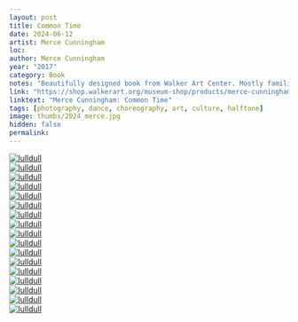 ```yaml
---
layout: post
title: Common Time
date: 2024-06-12
artist: Merce Cunningham
loc: 
author: Merce Cunningham
year: "2017"
category: Book
notes: "Beautifully designed book from Walker Art Center. Mostly familiar with Merce because of his association with Black Mountain College. I can't even imagine the drugs during that time... Cunningham, Cage (his partner), The Albers, The de Koonings, Buckminster, Kline, Twombly, Motherwell, Gropius, Raushenberg... Jesus."
link: "https://shop.walkerart.org/museum-shop/products/merce-cunningham-common-time"
linktext: "Merce Cunningham: Common Time"
tags: [photography, dance, choreography, art, culture, halftone]
image: thumbs/2024_merce.jpg
hidden: false
permalink:
---
```




<div class="post_image">
	<a href="{{ site.baseurl }}/images/posts/2024_merce/002.jpg" target="_blank">
	<img src="{{ site.baseurl }}/images/posts/2024_merce/002.jpg" alt="lulldull"></a>
</div>


<div class="post_image">
	<a href="{{ site.baseurl }}/images/posts/2024_merce/011.jpg" target="_blank">
	<img src="{{ site.baseurl }}/images/posts/2024_merce/011.jpg" alt="lulldull"></a>
</div>

<div class="post_image">
	<a href="{{ site.baseurl }}/images/posts/2024_merce/003.jpg" target="_blank">
	<img src="{{ site.baseurl }}/images/posts/2024_merce/003.jpg" alt="lulldull"></a>
</div>

<div class="post_image">
	<a href="{{ site.baseurl }}/images/posts/2024_merce/009.jpg" target="_blank">
	<img src="{{ site.baseurl }}/images/posts/2024_merce/009.jpg" alt="lulldull"></a>
</div>


<div class="post_image">
	<a href="{{ site.baseurl }}/images/posts/2024_merce/004.jpg" target="_blank">
	<img src="{{ site.baseurl }}/images/posts/2024_merce/004.jpg" alt="lulldull"></a>
</div>


<div class="post_image">
	<a href="{{ site.baseurl }}/images/posts/2024_merce/001.jpg" target="_blank">
	<img src="{{ site.baseurl }}/images/posts/2024_merce/001.jpg" alt="lulldull"></a>
</div>

<div class="post_image">
	<a href="{{ site.baseurl }}/images/posts/2024_merce/005.jpg" target="_blank">
	<img src="{{ site.baseurl }}/images/posts/2024_merce/005.jpg" alt="lulldull"></a>
</div>

<div class="post_image">
	<a href="{{ site.baseurl }}/images/posts/2024_merce/006.jpg" target="_blank">
	<img src="{{ site.baseurl }}/images/posts/2024_merce/006.jpg" alt="lulldull"></a>
</div>

<div class="post_image">
	<a href="{{ site.baseurl }}/images/posts/2024_merce/007.jpg" target="_blank">
	<img src="{{ site.baseurl }}/images/posts/2024_merce/007.jpg" alt="lulldull"></a>
</div>

<div class="post_image">
	<a href="{{ site.baseurl }}/images/posts/2024_merce/008.jpg" target="_blank">
	<img src="{{ site.baseurl }}/images/posts/2024_merce/008.jpg" alt="lulldull"></a>
</div>

<div class="post_image">
	<a href="{{ site.baseurl }}/images/posts/2024_merce/010.jpg" target="_blank">
	<img src="{{ site.baseurl }}/images/posts/2024_merce/010.jpg" alt="lulldull"></a>
</div>

<div class="post_image">
	<a href="{{ site.baseurl }}/images/posts/2024_merce/012.jpg" target="_blank">
	<img src="{{ site.baseurl }}/images/posts/2024_merce/012.jpg" alt="lulldull"></a>
</div>

<div class="post_image">
	<a href="{{ site.baseurl }}/images/posts/2024_merce/013.jpg" target="_blank">
	<img src="{{ site.baseurl }}/images/posts/2024_merce/013.jpg" alt="lulldull"></a>
</div>

<div class="post_image">
	<a href="{{ site.baseurl }}/images/posts/2024_merce/014.jpg" target="_blank">
	<img src="{{ site.baseurl }}/images/posts/2024_merce/014.jpg" alt="lulldull"></a>
</div>

<div class="post_image">
	<a href="{{ site.baseurl }}/images/posts/2024_merce/015.jpg" target="_blank">
	<img src="{{ site.baseurl }}/images/posts/2024_merce/015.jpg" alt="lulldull"></a>
</div>

<div class="post_image">
	<a href="{{ site.baseurl }}/images/posts/2024_merce/016.jpg" target="_blank">
	<img src="{{ site.baseurl }}/images/posts/2024_merce/016.jpg" alt="lulldull"></a>
</div>

<div class="post_image">
	<a href="{{ site.baseurl }}/images/posts/2024_merce/017.jpg" target="_blank">
	<img src="{{ site.baseurl }}/images/posts/2024_merce/017.jpg" alt="lulldull"></a>
</div>



